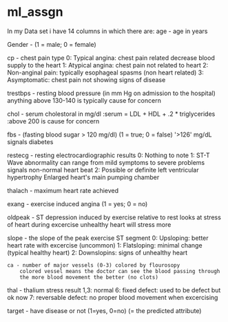 # ml_assgn
In my Data set i have 14 columns in which there are: age - age in years

Gender - (1 = male; 0 = female)

cp - chest pain type
    0: Typical angina: chest pain related decrease blood supply to the heart
    1: Atypical angina: chest pain not related to heart
    2: Non-anginal pain: typically esophageal spasms (non heart related)
    3: Asymptomatic: chest pain not showing signs of disease
    
    
trestbps - resting blood pressure (in mm Hg on admission to the hospital) anything above 130-140 is typically cause for concern


chol - serum cholestoral in mg/dl
:serum = LDL + HDL + .2 * triglycerides
:above 200 is cause for concern


fbs - (fasting blood sugar > 120 mg/dl) (1 = true; 0 = false)
    '>126' mg/dL signals diabetes
    
restecg - resting electrocardiographic results
        0: Nothing to note
        1: ST-T Wave abnormality
        can range from mild symptoms to severe problems
         signals non-normal heart beat
        2: Possible or definite left ventricular hypertrophy
           Enlarged heart's main pumping chamber
           
           
thalach - maximum heart rate achieved

exang - exercise induced angina (1 = yes; 0 = no)


oldpeak - ST depression induced by exercise relative to rest looks at stress of heart during excercise unhealthy heart will stress more

slope - the slope of the peak exercise ST segment
        0: Upsloping: better heart rate with excercise (uncommon)
        1: Flatsloping: minimal change (typical healthy heart)
        2: Downslopins: signs of unhealthy heart
        
        
    ca - number of major vessels (0-3) colored by flourosopy
        colored vessel means the doctor can see the blood passing through
        the more blood movement the better (no clots)
        
        
thal - thalium stress result
     1,3: normal
    6: fixed defect: used to be defect but ok now
    7: reversable defect: no proper blood movement when excercising
    
    
target - have disease or not (1=yes, 0=no) (= the predicted attribute)
